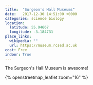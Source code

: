 ```yaml
---
title:  "Surgeon's Hall Museums"
date:   2017-12-30 14:51:00 +0000
categories: science biology
location:
  latitude: 55.94667
  longitude: -3.184731
place_links:
  wikipedia: ""
  url: https://museum.rcsed.ac.uk
cost: Free
indoor: True
---
```

The Surgeon's Hall Museum is awesome!

{% openstreetmap_leaflet zoom="16" %}

